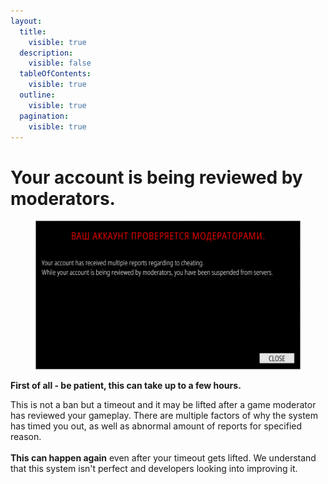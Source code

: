 ```yaml
---
layout:
  title:
    visible: true
  description:
    visible: false
  tableOfContents:
    visible: true
  outline:
    visible: true
  pagination:
    visible: true
---
```


# Your account is being reviewed by moderators.

<figure><img src="../.gitbook/assets/review.png" alt="" width="563"><figcaption></figcaption></figure>

**First of all - be patient, this can take up to a few hours.**

This is not a ban but a timeout and it may be lifted after a game moderator has reviewed your gameplay. There are multiple factors of why the system has timed you out, as well as abnormal amount of reports for specified reason.\
\
**This can happen again** even after your timeout gets lifted. We understand that this system isn't perfect and developers looking into improving it.

